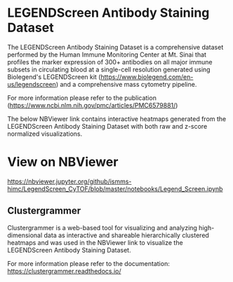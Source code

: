 # LEGENDScreen Antibody Staining Dataset

The LEGENDScreen Antibody Staining Dataset is a comprehensive dataset performed by the Human Immune Monitoring Center at Mt. Sinai that profiles the marker expression of 300+ antibodies on all major immune subsets in circulating blood at a single-cell resolution generated using Biolegend's LEGENDScreen kit (https://www.biolegend.com/en-us/legendscreen) and a comprehensive mass cytometry pipeline.

For more information please refer to the publication (https://www.ncbi.nlm.nih.gov/pmc/articles/PMC6579881/)

The below NBViewer link contains interactive heatmaps generated from the LEGENDScreen Antibody Staining Dataset with both raw and z-score normalized visualizations.

# View on NBViewer

https://nbviewer.jupyter.org/github/ismms-himc/LegendScreen_CyTOF/blob/master/notebooks/Legend_Screen.ipynb


## Clustergrammer

Clustergrammer is a web-based tool for visualizing and analyzing high-dimensional data as interactive and shareable hierarchically clustered heatmaps and was used in the NBViewer link to visualize the LEGENDScreen Antibody Staining Dataset.

For more information please refer to the documentation: https://clustergrammer.readthedocs.io/





